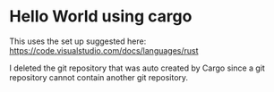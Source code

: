 # Hello World using cargo

This uses the set up suggested here: <https://code.visualstudio.com/docs/languages/rust>

I deleted the git repository that was auto created by Cargo since a git repository cannot contain another git repository.
